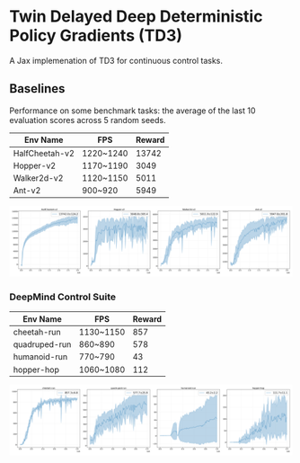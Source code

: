 # Twin Delayed Deep Deterministic Policy Gradients (TD3)

A Jax implemenation of TD3 for continuous control tasks.

## Baselines

Performance on some benchmark tasks: the average of the last 10 evaluation scores across 5 random seeds.

|     Env Name    |     FPS     |  Reward  |
|-----------------|-------------|----------|
|  HalfCheetah-v2 |  1220~1240  |  13742   |
|  Hopper-v2      |  1170~1190  |   3049   |
|  Walker2d-v2    |  1120~1150  |   5011   |
|  Ant-v2         |  900~920    |   5949   |

![](imgs/mujoco.png)

### DeepMind Control Suite

|     Env Name    |     FPS     |  Reward  |
|-----------------|-------------|----------|
|  cheetah-run    |   1130~1150 |   857    |
|  quadruped-run  |   860~890   |   578    | 
|  humanoid-run   |   770~790   |    43    |
|  hopper-hop     |   1060~1080 |   112    |

![](imgs/dmc.png)
